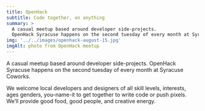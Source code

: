 ```yaml
---
title: OpenHack
subtitle: Code together, on anything
summary: >
  A casual meetup based around developer side-projects.
  OpenHack Syracuse happens on the second tuesday of every month at Syracuse Coworks
img: '../../images/openhack-august-15.jpg'
imgAlt: photo from OpenHack meetup
---
```


A casual meetup based around developer side-projects. OpenHack Syracuse happens on the second tuesday of every month at Syracuse Coworks.

We welcome local developers and designers of all skill levels, interests, ages genders, you-name-it to get together to write code or push pixels. We’ll provide good food, good people, and creative energy.
